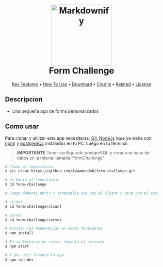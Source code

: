 
<h1 align="center">
  <br>
  <a href="http://www.amitmerchant.com/electron-markdownify"><img src="https://www.idealminischool.ca/wp-content/uploads/2020/09/Forms.jpg" alt="Markdownify" width="200"></a>
  <br>
  Form Challenge
  <br>
</h1>



<p align="center">
  <a href="#key-features">Key Features</a> •
  <a href="#how-to-use">How To Use</a> •
  <a href="#download">Download</a> •
  <a href="#credits">Credits</a> •
  <a href="#related">Related</a> •
  <a href="#license">License</a>
</p>

## Descripcion

* Una pequeña app de forms personalizados

## Como usar

Para clonar y utilizar esta app necesitaras, [Git](https://git-scm.com), [Node.js](https://nodejs.org/en/download/) (que ya viene con [npm](http://npmjs.com)) y [postgreSQL](https://www.postgresql.org/) instalados en tu PC. Luego en tu terminal:


    

> **IMPORTANTE** 
>  Tener configurado postgreSQL y crear una base de datos en la misma llamada "formChallenge" 

```bash
# Clona el repositorio
$ git clone https://github.com/AVaamondeH/form-challenge.git

# Ve hacia el repositorio
$ cd form-challenge

# Luego deberas abrir 2 terminales una con el client y otra con el server

# client
$ cd form-challenge/client

# server
$ cd form-challenge/server

# Instala las dependecias en ambas terminales
$ npm install

# En la terminal de server levanta el servidor
$ npm start

# Y por ulti levanta la app
$ npm run dev
```
